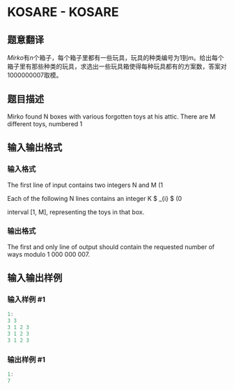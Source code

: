 # KOSARE - KOSARE

## 题意翻译

$Mirko$有$n$个箱子，每个箱子里都有一些玩具，玩具的种类编号为$1$到$m$。给出每个箱子里有那些种类的玩具，求选出一些玩具箱使得每种玩具都有的方案数，答案对$1000000007$取模。

## 题目描述

Mirko found N boxes with various forgotten toys at his attic. There are M different toys, numbered 1

## 输入输出格式

### 输入格式

The first line of input contains two integers N and M (1

Each of the following N lines contains an integer K $ _{i} $ (0

interval \[1, M\], representing the toys in that box.

### 输出格式

The first and only line of output should contain the requested number of ways modulo 1 000 000 007.

## 输入输出样例

### 输入样例 #1

```cpp
1:
3 3
3 1 2 3
3 1 2 3
3 1 2 3
```


### 输出样例 #1

```cpp
1:
7
```


